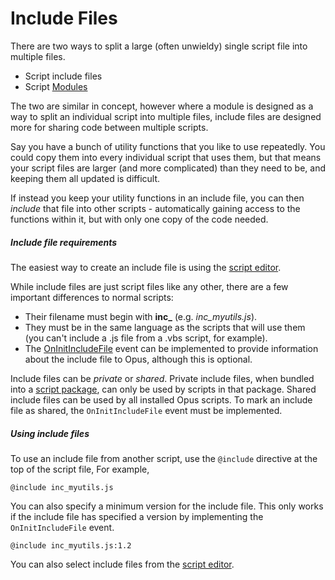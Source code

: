 # Include Files

There are two ways to split a large (often unwieldy) single script file into multiple files.

- Script include files
- Script [Modules](modules.md)

The two are similar in concept, however where a module is designed as a way to split an individual script into multiple files, include files are designed more for sharing code between multiple scripts.

Say you have a bunch of utility functions that you like to use repeatedly. You could copy them into every individual script that uses them, but that means your script files are larger (and more complicated) than they need to be, and keeping them all updated is difficult.

If instead you keep your utility functions in an include file, you can then *include* that file into other scripts - automatically gaining access to the functions within it, but with only one copy of the code needed.

##### Include file requirements

The easiest way to create an include file is using the [script editor](../script_editor/RAEDME.md).

While include files are just script files like any other, there are a few important differences to normal scripts:

- Their filename must begin with **inc\_** (e.g. *inc_myutils.js*).
- They must be in the same language as the scripts that will use them (you can't include a .js file from a .vbs script, for example).
- The [OnInitIncludeFile](/Manual/reference/scripting_reference/scripting_events/oninitincludefile.md) event can be implemented to provide information about the include file to Opus, although this is optional.

Include files can be *private* or *shared*. Private include files, when bundled into a [script package](script_package.md), can only be used by scripts in that package. Shared include files can be used by all installed Opus scripts. To mark an include file as shared, the `OnInitIncludeFile` event must be implemented.

##### Using include files

To use an include file from another script, use the `@include` directive at the top of the script file, For example,

`@include inc_myutils.js`

You can also specify a minimum version for the include file. This only works if the include file has specified a version by implementing the `OnInitIncludeFile` event.

`@include inc_myutils.js:1.2`

You can also select include files from the [script editor](/Manual/scripting/script_editor/RAEDME.md).
